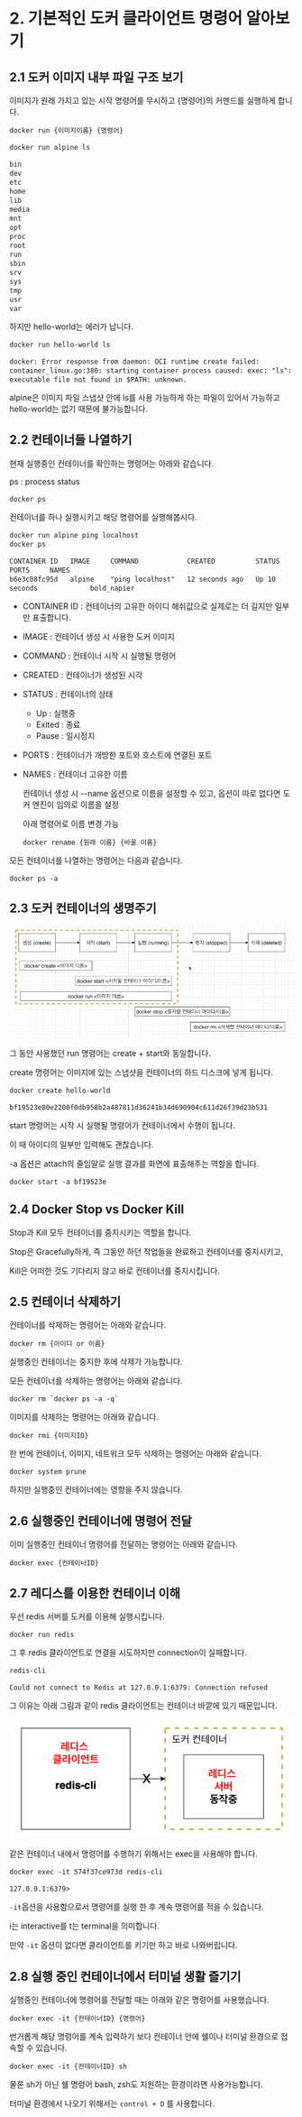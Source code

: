 # 2. 기본적인 도커 클라이언트 명령어 알아보기

## 2.1 도커 이미지 내부 파일 구조 보기

이미지가 원래 가지고 있는 시작 명령어를 무시하고 {명령어}의 커멘드를 실행하게 합니다.

```
docker run {이미지이름} {명령어}
```



```
docker run alpine ls
```

```
bin
dev
etc
home
lib
media
mnt
opt
proc
root
run
sbin
srv
sys
tmp
usr
var
```



하지만 hello-world는 에러가 납니다.

```
docker run hello-world ls
```

```
docker: Error response from daemon: OCI runtime create failed: container_linux.go:380: starting container process caused: exec: "ls": executable file not found in $PATH: unknown.
```



alpine은 이미지 파일 스냅샷 안에 ls를 사용 가능하게 하는 파일이 있어서 가능하고 hello-world는 없기 때문에 불가능합니다.



## 2.2 컨테이너들 나열하기

현재 실행중인 컨테이너를 확인하는 명령어는 아래와 같습니다.

ps : process status

```
docker ps
```



컨테이너를 하나 실행시키고 해당 명령어를 실행해봅시다.

```
docker run alpine ping localhost
docker ps
```

```
CONTAINER ID   IMAGE     COMMAND            CREATED          STATUS          PORTS     NAMES
b6e3c08fc95d   alpine    "ping localhost"   12 seconds ago   Up 10 seconds             bold_napier
```

* CONTAINER ID : 컨테이너의 고유한 아이디 해쉬값으로 실제로는 더 길지만 일부만 표출합니다.
* IMAGE : 컨테이너 생성 시 사용한 도커 이미지
* COMMAND : 컨테이너 시작 시 실행될 명령어
* CREATED : 컨테이너가 생성된 시각
* STATUS : 컨테이너의 상태 
  * Up : 실행중
  * Exited : 종료
  * Pause : 일시정지

* PORTS : 컨테이너가 개방한 포트와 호스트에 연결된 포트

* NAMES : 컨테이너 고유한 이름

  컨테이너 생성 시 --name 옵션으로 이름을 설정할 수 있고, 옵션이 따로 없다면 도커 엔진이 임의로 이름을 설정

  아래 명령어로 이름 변경 가능

  ```
  docker rename {원래 이름} {바꿀 이름}
  ```

  



모든 컨테이너를 나열하는 명령어는 다음과 같습니다.

```
docker ps -a
```





## 2.3 도커 컨테이너의 생명주기

![image-20210815120137591](../images/section02/life_cycle.png)



그 동안 사용했던 run 명령어는 create + start와 동일합니다.

create 명령어는 이미지에 있는 스냅샷을 컨테이너의 하드 디스크에 넣게 됩니다.

```
docker create hello-world
```

```
bf19523e80e2200f0db958b2a487811d36241b34d690904c611d26f39d23b531
```



start 명령어는 시작 시 실행될 명령어가 컨테이너에서 수행이 됩니다.

이 때 아이디의 일부만 입력해도 괜찮습니다.

-a 옵션은 attach의 줄임말로 실행 결과를 화면에 표출해주는 역할을 합니다.

```
docker start -a bf19523e
```





## 2.4 Docker Stop vs Docker Kill

Stop과 Kill 모두 컨테이너를 중지시키는 역할을 합니다.

Stop은 Gracefully하게, 즉 그동안 하던 작업들을 완료하고 컨테이너를 중지시키고,

Kill은 어떠한 것도 기다리지 않고 바로 컨테이너를 중지시킵니다.





## 2.5 컨테이너 삭제하기

컨테이너를 삭제하는 명령어는 아래와 같습니다.

```
docker rm {아이디 or 이름}
```



실행중인 컨테이너는 중지한 후에 삭제가 가능합니다.



모든 컨테이너를 삭제하는 명령어는 아래와 같습니다.

```
docker rm `docker ps -a -q`
```



이미지를 삭제하는 명령어는 아래와 같습니다.

```
docker rmi {이미지ID}
```



한 번에 컨테이너, 이미지, 네트워크 모두 삭제하는 명령어는 아래와 같습니다.

```
docker system prune
```

하지만 실행중인 컨테이너에는 영향을 주지 않습니다.





## 2.6 실행중인 컨테이너에 명령어 전달

이미 실행중인 컨테이너 명령어를 전달하는 명령어는 아래와 같습니다.

```
docker exec {컨테이너ID}
```





## 2.7 레디스를 이용한 컨테이너 이해

우선 redis 서버를 도커를 이용해 실행시킵니다.

```
docker run redis
```



그 후 redis 클라이언트로 연결을 시도하지만 connection이 실패합니다.

```
redis-cli
```

```
Could not connect to Redis at 127.0.0.1:6379: Connection refused
```





그 이유는 아래 그림과 같이 redis 클라이언트는 컨테이너 바깥에 있기 때문입니다.

![image-20210815122527984](../images/section02/redis.png)



같은 컨테이너 내에서 명령어를 수행하기 위해서는 exec을 사용해야 합니다.

```
docker exec -it 574f37ce973d redis-cli
```

```
127.0.0.1:6379>
```



`-it`옵션을 사용함으로서 명령어를 실행 한 후 계속 명령어를 적을 수 있습니다.

i는 interactive를 t는 terminal을 의미합니다.

만약 `-it` 옵션이 없다면 클라이언트를 키기만 하고 바로 나와버립니다.





## 2.8 실행 중인 컨테이너에서 터미널 생활 즐기기

실행중인 컨테이너에 명령어를 전달할 때는 아래와 같은 명령어를 사용했습니다.

```
docker exec -it {컨테이너ID} {명령어}
```



번거롭게 해당 명령어를 계속 입력하기 보다 컨테이너 안에 쉘이나 터미널 환경으로 접속할 수 있습니다.

```
docker exec -it {컨테이너ID} sh
```

물론 sh가 아닌 쉘 명령어 bash, zsh도 지원하는 환경이라면 사용가능합니다.



터미널 환경에서 나오기 위해서는 `control + D` 를 사용합니다.